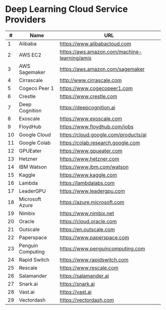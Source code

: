 # Deep Learning Cloud Service Providers

| #  | Name | URL |
| ------------- | ------------- | ------------- |
|	1	|	Alibaba	|	https://www.alibabacloud.com	|
|	2	|	AWS EC2	|	https://aws.amazon.com/machine-learning/amis	|
|	3	|	AWS Sagemaker	|	https://aws.amazon.com/sagemaker	|
|	4	|	Cirrascale	|	http://www.cirrascale.com	|
|	5	|	Cogeco Peer 1	|	https://www.cogecopeer1.com	|
|	6	|	Crestle	|	https://www.crestle.com	|
|	7	|	Deep Cognition 	|	https://deepcognition.ai	|
|	8	|	Exoscale	|	https://www.exoscale.com	|
|	9	|	FloydHub	|	https://www.floydhub.com/jobs	|
|	10	|	Google Cloud	|	https://cloud.google.com/products/ai	|
|	11	|	Google Colab	|	https://colab.research.google.com	|
|	12	|	GPUEater	|	https://www.gpueater.com	|
|	13	|	Hetzner 	|	https://www.hetzner.com	|
|	14	|	IBM Watson	|	https://www.ibm.com/watson	|
|	15	|	Kaggle	|	https://www.kaggle.com	|
|	16	|	Lambda	|	https://lambdalabs.com	|
|	17	|	LeaderGPU	|	https://www.leadergpu.com	|
|	18	|	Microsoft Azure	|	https://azure.microsoft.com	|
|	19	|	Nimbix	|	https://www.nimbix.net	|
|	20	|	Oracle	|	https://cloud.oracle.com	|
|	21	|	Outscale	|	https://en.outscale.com	|
|	22	|	Paperspace	|	https://www.paperspace.com	|
|	23	|	Penguin Computing	|	https://www.penguincomputing.com	|
|	24	|	Rapid Switch	|	https://www.rapidswitch.com	|
|	25	|	Rescale	|	https://www.rescale.com	|
|	26	|	Salamander	|	https://salamander.ai	|
|	27	|	Snark.ai	|	https://snark.ai	|
|	28	|	Vast.ai	|	https://vast.ai	|
|	29	|	Vectordash	|	https://vectordash.com	|
